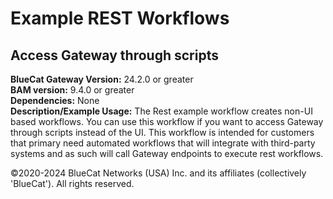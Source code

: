 # **Example REST Workflows**
## Access Gateway through scripts

**BlueCat Gateway Version:** 24.2.0 or greater <br/>
**BAM version:** 9.4.0 or greater <br/>
**Dependencies:** None <br/>
**Description/Example Usage:** The Rest example workflow creates non-UI based workflows. You can use this workflow if you want to access Gateway through scripts instead of the UI. This workflow is intended for customers that primary need automated workflows that will integrate with third-party systems and as such will call Gateway endpoints to execute rest workflows.

©2020-2024 BlueCat Networks (USA) Inc. and its affiliates (collectively 'BlueCat'). All rights reserved.

